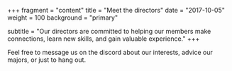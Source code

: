 +++
fragment = "content"
title = "Meet the directors"
date = "2017-10-05"
weight = 100
background = "primary"

subtitle = "Our directors are committed to helping our members make connections, learn new skills, and gain valuable experience."
+++

Feel free to message us on the discord about our interests, advice our majors, or just to hang out.